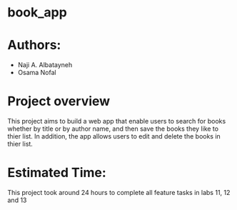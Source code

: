 # book_app

# Authors:
- Naji A. Albatayneh
- Osama Nofal

# Project overview

This project aims to build a web app that enable users to search for books whether by title or by author name, and then save the books they like to thier list. In addition, the app allows users to edit and delete the books in thier list.


# Estimated Time:

This project took around 24 hours to complete all feature tasks in labs 11, 12 and 13